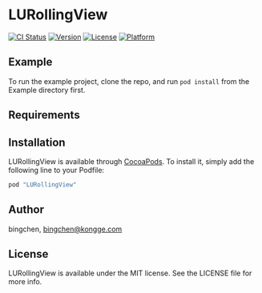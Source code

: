 # LURollingView

[![CI Status](http://img.shields.io/travis/bingchen/LURollingView.svg?style=flat)](https://travis-ci.org/bingchen/LURollingView)
[![Version](https://img.shields.io/cocoapods/v/LURollingView.svg?style=flat)](http://cocoapods.org/pods/LURollingView)
[![License](https://img.shields.io/cocoapods/l/LURollingView.svg?style=flat)](http://cocoapods.org/pods/LURollingView)
[![Platform](https://img.shields.io/cocoapods/p/LURollingView.svg?style=flat)](http://cocoapods.org/pods/LURollingView)

## Example

To run the example project, clone the repo, and run `pod install` from the Example directory first.

## Requirements

## Installation

LURollingView is available through [CocoaPods](http://cocoapods.org). To install
it, simply add the following line to your Podfile:

```ruby
pod "LURollingView"
```

## Author

bingchen, bingchen@kongge.com

## License

LURollingView is available under the MIT license. See the LICENSE file for more info.
